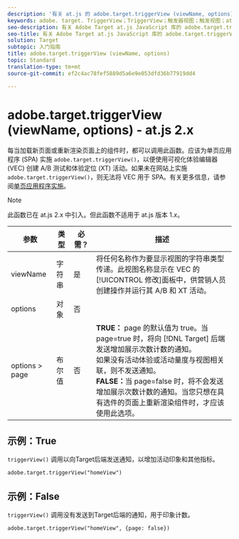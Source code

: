 ```yaml
---
description: '有关 at.js 的 adobe.target.triggerView (viewName, options) 函数的信息。 '
keywords: adobe. target. TriggerView；TriggerView；触发器视图；触发视图；at. js；函数；函数；viewName；viewname；视图名称
seo-description: 有关 Adobe Target at.js JavaScript 库的 adobe.target.triggerView (viewName, options) 函数的信息。
seo-title: 有关 Adobe Target at.js JavaScript 库的 adobe.target.triggerView (viewName, options) 函数的信息。
solution: Target
subtopic: 入门指南
title: adobe.target.triggerView (viewName, options)
topic: Standard
translation-type: tm+mt
source-git-commit: ef2c4ac78fef5889d5a6e9e053dfd36b77919dd4

---
```



# adobe.target.triggerView (viewName, options) - at.js 2.x

每当加载新页面或重新渲染页面上的组件时，都可以调用此函数。应该为单页应用程序 (SPA) 实施 `adobe.target.triggerView()`，以便使用可视化体验编辑器 (VEC) 创建 A/B 测试和体验定位 (XT) 活动。如果未在网站上实施 `adobe.target.triggerView()`，则无法将 VEC 用于 SPA。有关更多信息，请参阅[单页应用程序实施](/help/c-implementing-target/c-implementing-target-for-client-side-web/how-to-deployatjs/target-atjs-single-page-application.md)。

>[!NOTE]
>
>此函数已在 at.js 2.x 中引入。但此函数不适用于 at.js 版本 1.*x*。

| 参数 | 类型 | 必需？ | 描述 |
| --- | --- | --- | --- |
| viewName | 字符串 | 是 | 将任何名称作为要显示视图的字符串类型传递。此视图名称显示在 VEC 的[!UICONTROL 修改]面板中，供营销人员创建操作并运行其 A/B 和 XT 活动。 |
| options | 对象 | 否 |  |
| options &gt; page | 布尔值 | 否 | **TRUE：** page 的默认值为 true。当 page=true 时，将向 [!DNL Target] 后端发送增加展示次数计数的通知。<br>如果没有活动体验或活动量度与视图相关联，则不发送通知。<br>**FALSE：**&#x200B;当 page=false 时，将不会发送增加展示次数计数的通知。当您只想在具有选件的页面上重新渲染组件时，才应该使用此选项。 |

## 示例：True

`triggerView()` 调用以向Target后端发送通知，以增加活动印象和其他指标。

```
adobe.target.triggerView("homeView")
```

## 示例：False

`triggerView()` 调用没有发送到Target后端的通知，用于印象计数。

```
adobe.target.triggerView("homeView", {page: false})
```
